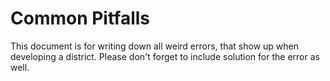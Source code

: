 # Common Pitfalls

This document is for writing down all weird errors, that show up when developing a district. Please don't forget to include solution for the error as well.

